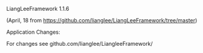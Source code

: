 LiangLeeFramework 1.1.6

(April, 18  from https://github.com/lianglee/LiangLeeFramework/tree/master)

Application Changes:

For changes see github.com/lianglee/LiangleeFramework/




